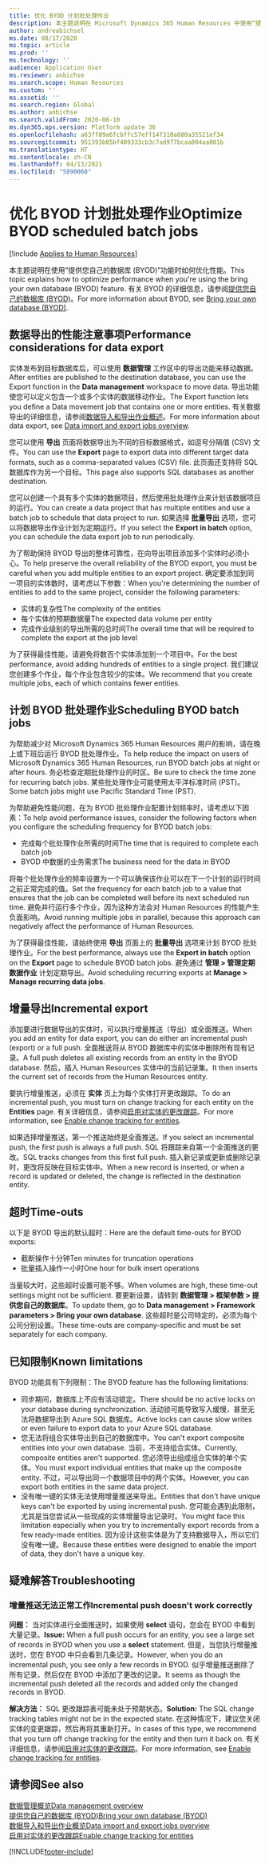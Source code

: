 ```yaml
---
title: 优化 BYOD 计划批处理作业
description: 本主题说明在 Microsoft Dynamics 365 Human Resources 中使用“提供您自己的数据库 (BYOD)”功能时如何优化性能。
author: andreabichsel
ms.date: 08/17/2020
ms.topic: article
ms.prod: ''
ms.technology: ''
audience: Application User
ms.reviewer: anbichse
ms.search.scope: Human Resources
ms.custom: ''
ms.assetid: ''
ms.search.region: Global
ms.author: anbichse
ms.search.validFrom: 2020-08-10
ms.dyn365.ops.version: Platform update 36
ms.openlocfilehash: a63ff89a6fcbffc57eff14f310a080a35521ef34
ms.sourcegitcommit: 951393b05bf409333cb3c7ad977bcaa804aa801b
ms.translationtype: HT
ms.contentlocale: zh-CN
ms.lasthandoff: 04/13/2021
ms.locfileid: "5890068"
---
```

# <a name="optimize-byod-scheduled-batch-jobs"></a><span data-ttu-id="326ca-103">优化 BYOD 计划批处理作业</span><span class="sxs-lookup"><span data-stu-id="326ca-103">Optimize BYOD scheduled batch jobs</span></span>

[!include [Applies to Human Resources](../includes/applies-to-hr.md)]

<span data-ttu-id="326ca-104">本主题说明在使用“提供您自己的数据库 (BYOD)”功能时如何优化性能。</span><span class="sxs-lookup"><span data-stu-id="326ca-104">This topic explains how to optimize performance when you're using the bring your own database (BYOD) feature.</span></span> <span data-ttu-id="326ca-105">有关 BYOD 的详细信息，请参阅[提供您自己的数据库 (BYOD)](../fin-ops-core/dev-itpro/analytics/export-entities-to-your-own-database.md?toc=%2fdynamics365%2fhuman-resources%2ftoc.json)。</span><span class="sxs-lookup"><span data-stu-id="326ca-105">For more information about BYOD, see [Bring your own database (BYOD)](../fin-ops-core/dev-itpro/analytics/export-entities-to-your-own-database.md?toc=%2fdynamics365%2fhuman-resources%2ftoc.json).</span></span>

## <a name="performance-considerations-for-data-export"></a><span data-ttu-id="326ca-106">数据导出的性能注意事项</span><span class="sxs-lookup"><span data-stu-id="326ca-106">Performance considerations for data export</span></span>

<span data-ttu-id="326ca-107">实体发布到目标数据库后，可以使用 **数据管理** 工作区中的导出功能来移动数据。</span><span class="sxs-lookup"><span data-stu-id="326ca-107">After entities are published to the destination database, you can use the Export function in the **Data management** workspace to move data.</span></span> <span data-ttu-id="326ca-108">导出功能使您可以定义包含一个或多个实体的数据移动作业。</span><span class="sxs-lookup"><span data-stu-id="326ca-108">The Export function lets you define a Data movement job that contains one or more entities.</span></span> <span data-ttu-id="326ca-109">有关数据导出的详细信息，请参阅[数据导入和导出作业概述](../fin-ops-core/dev-itpro/data-entities/data-import-export-job.md?toc=%2fdynamics365%2fhuman-resources%2ftoc.json)。</span><span class="sxs-lookup"><span data-stu-id="326ca-109">For more information about data export, see [Data import and export jobs overview](../fin-ops-core/dev-itpro/data-entities/data-import-export-job.md?toc=%2fdynamics365%2fhuman-resources%2ftoc.json).</span></span>

<span data-ttu-id="326ca-110">您可以使用 **导出** 页面将数据导出为不同的目标数据格式，如逗号分隔值 (CSV) 文件。</span><span class="sxs-lookup"><span data-stu-id="326ca-110">You can use the **Export** page to export data into different target data formats, such as a comma-separated values (CSV) file.</span></span> <span data-ttu-id="326ca-111">此页面还支持将 SQL 数据库作为另一个目标。</span><span class="sxs-lookup"><span data-stu-id="326ca-111">This page also supports SQL databases as another destination.</span></span>

<span data-ttu-id="326ca-112">您可以创建一个具有多个实体的数据项目，然后使用批处理作业来计划该数据项目的运行。</span><span class="sxs-lookup"><span data-stu-id="326ca-112">You can create a data project that has multiple entities and use a batch job to schedule that data project to run.</span></span> <span data-ttu-id="326ca-113">如果选择 **批量导出** 选项，您可以将数据导出作业计划为定期运行。</span><span class="sxs-lookup"><span data-stu-id="326ca-113">If you select the **Export in batch** option, you can schedule the data export job to run periodically.</span></span>

<span data-ttu-id="326ca-114">为了帮助保持 BYOD 导出的整体可靠性，在向导出项目添加多个实体时必须小心。</span><span class="sxs-lookup"><span data-stu-id="326ca-114">To help preserve the overall reliability of the BYOD export, you must be careful when you add multiple entities to an export project.</span></span> <span data-ttu-id="326ca-115">确定要添加到同一项目的实体数时，请考虑以下参数：</span><span class="sxs-lookup"><span data-stu-id="326ca-115">When you're determining the number of entities to add to the same project, consider the following parameters:</span></span>

- <span data-ttu-id="326ca-116">实体的复杂性</span><span class="sxs-lookup"><span data-stu-id="326ca-116">The complexity of the entities</span></span>
- <span data-ttu-id="326ca-117">每个实体的预期数据量</span><span class="sxs-lookup"><span data-stu-id="326ca-117">The expected data volume per entity</span></span>
- <span data-ttu-id="326ca-118">完成作业级别的导出所需的总时间</span><span class="sxs-lookup"><span data-stu-id="326ca-118">The overall time that will be required to complete the export at the job level</span></span>

<span data-ttu-id="326ca-119">为了获得最佳性能，请避免将数百个实体添加到一个项目中。</span><span class="sxs-lookup"><span data-stu-id="326ca-119">For the best performance, avoid adding hundreds of entities to a single project.</span></span> <span data-ttu-id="326ca-120">我们建议您创建多个作业，每个作业包含较少的实体。</span><span class="sxs-lookup"><span data-stu-id="326ca-120">We recommend that you create multiple jobs, each of which contains fewer entities.</span></span>

## <a name="scheduling-byod-batch-jobs"></a><span data-ttu-id="326ca-121">计划 BYOD 批处理作业</span><span class="sxs-lookup"><span data-stu-id="326ca-121">Scheduling BYOD batch jobs</span></span>

<span data-ttu-id="326ca-122">为帮助减少对 Microsoft Dynamics 365 Human Resources 用户的影响，请在晚上或下班后运行 BYOD 批处理作业。</span><span class="sxs-lookup"><span data-stu-id="326ca-122">To help reduce the impact on users of Microsoft Dynamics 365 Human Resources, run BYOD batch jobs at night or after hours.</span></span> <span data-ttu-id="326ca-123">务必检查定期批处理作业的时区。</span><span class="sxs-lookup"><span data-stu-id="326ca-123">Be sure to check the time zone for recurring batch jobs.</span></span> <span data-ttu-id="326ca-124">某些批处理作业可能使用太平洋标准时间 (PST)。</span><span class="sxs-lookup"><span data-stu-id="326ca-124">Some batch jobs might use Pacific Standard Time (PST).</span></span>

<span data-ttu-id="326ca-125">为帮助避免性能问题，在为 BYOD 批处理作业配置计划频率时，请考虑以下因素：</span><span class="sxs-lookup"><span data-stu-id="326ca-125">To help avoid performance issues, consider the following factors when you configure the scheduling frequency for BYOD batch jobs:</span></span>

- <span data-ttu-id="326ca-126">完成每个批处理作业所需的时间</span><span class="sxs-lookup"><span data-stu-id="326ca-126">The time that is required to complete each batch job</span></span>
- <span data-ttu-id="326ca-127">BYOD 中数据的业务需求</span><span class="sxs-lookup"><span data-stu-id="326ca-127">The business need for the data in BYOD</span></span>

<span data-ttu-id="326ca-128">将每个批处理作业的频率设置为一个可以确保该作业可以在下一个计划的运行时间之前正常完成的值。</span><span class="sxs-lookup"><span data-stu-id="326ca-128">Set the frequency for each batch job to a value that ensures that the job can be completed well before its next scheduled run time.</span></span> <span data-ttu-id="326ca-129">避免并行运行多个作业，因为这种方法会对 Human Resources 的性能产生负面影响。</span><span class="sxs-lookup"><span data-stu-id="326ca-129">Avoid running multiple jobs in parallel, because this approach can negatively affect the performance of Human Resources.</span></span>

<span data-ttu-id="326ca-130">为了获得最佳性能，请始终使用 **导出** 页面上的 **批量导出** 选项来计划 BYOD 批处理作业。</span><span class="sxs-lookup"><span data-stu-id="326ca-130">For the best performance, always use the **Export in batch** option on the **Export** page to schedule BYOD batch jobs.</span></span> <span data-ttu-id="326ca-131">避免通过 **管理 \> 管理定期数据作业** 计划定期导出。</span><span class="sxs-lookup"><span data-stu-id="326ca-131">Avoid scheduling recurring exports at **Manage \> Manage recurring data jobs**.</span></span>

## <a name="incremental-export"></a><span data-ttu-id="326ca-132">增量导出</span><span class="sxs-lookup"><span data-stu-id="326ca-132">Incremental export</span></span>

<span data-ttu-id="326ca-133">添加要进行数据导出的实体时，可以执行增量推送（导出）或全面推送。</span><span class="sxs-lookup"><span data-stu-id="326ca-133">When you add an entity for data export, you can do either an incremental push (export) or a full push.</span></span> <span data-ttu-id="326ca-134">全面推送将从 BYOD 数据库中的实体中删除所有现有记录。</span><span class="sxs-lookup"><span data-stu-id="326ca-134">A full push deletes all existing records from an entity in the BYOD database.</span></span> <span data-ttu-id="326ca-135">然后，插入 Human Resources 实体中的当前记录集。</span><span class="sxs-lookup"><span data-stu-id="326ca-135">It then inserts the current set of records from the Human Resources entity.</span></span>

<span data-ttu-id="326ca-136">要执行增量推送，必须在 **实体** 页上为每个实体打开更改跟踪。</span><span class="sxs-lookup"><span data-stu-id="326ca-136">To do an incremental push, you must turn on change tracking for each entity on the **Entities** page.</span></span> <span data-ttu-id="326ca-137">有关详细信息，请参阅[启用对实体的更改跟踪](../fin-ops-core/dev-itpro/data-entities/entity-change-track.md?toc=%2fdynamics365%2fhuman-resources%2ftoc.json)。</span><span class="sxs-lookup"><span data-stu-id="326ca-137">For more information, see [Enable change tracking for entities](../fin-ops-core/dev-itpro/data-entities/entity-change-track.md?toc=%2fdynamics365%2fhuman-resources%2ftoc.json).</span></span>

<span data-ttu-id="326ca-138">如果选择增量推送，第一个推送始终是全面推送。</span><span class="sxs-lookup"><span data-stu-id="326ca-138">If you select an incremental push, the first push is always a full push.</span></span> <span data-ttu-id="326ca-139">SQL 将跟踪来自第一个全面推送的更改。</span><span class="sxs-lookup"><span data-stu-id="326ca-139">SQL tracks changes from this first full push.</span></span> <span data-ttu-id="326ca-140">插入新记录或更新或删除记录时，更改将反映在目标实体中。</span><span class="sxs-lookup"><span data-stu-id="326ca-140">When a new record is inserted, or when a record is updated or deleted, the change is reflected in the destination entity.</span></span>

## <a name="time-outs"></a><span data-ttu-id="326ca-141">超时</span><span class="sxs-lookup"><span data-stu-id="326ca-141">Time-outs</span></span>

<span data-ttu-id="326ca-142">以下是 BYOD 导出的默认超时：</span><span class="sxs-lookup"><span data-stu-id="326ca-142">Here are the default time-outs for BYOD exports:</span></span>

- <span data-ttu-id="326ca-143">截断操作十分钟</span><span class="sxs-lookup"><span data-stu-id="326ca-143">Ten minutes for truncation operations</span></span>
- <span data-ttu-id="326ca-144">批量插入操作一小时</span><span class="sxs-lookup"><span data-stu-id="326ca-144">One hour for bulk insert operations</span></span>

<span data-ttu-id="326ca-145">当量较大时，这些超时设置可能不够。</span><span class="sxs-lookup"><span data-stu-id="326ca-145">When volumes are high, these time-out settings might not be sufficient.</span></span> <span data-ttu-id="326ca-146">要更新设置，请转到 **数据管理 \> 框架参数 \> 提供您自己的数据库**。</span><span class="sxs-lookup"><span data-stu-id="326ca-146">To update them, go to **Data management \> Framework parameters \> Bring your own database**.</span></span> <span data-ttu-id="326ca-147">这些超时是公司特定的，必须为每个公司分别设置。</span><span class="sxs-lookup"><span data-stu-id="326ca-147">These time-outs are company-specific and must be set separately for each company.</span></span>

## <a name="known-limitations"></a><span data-ttu-id="326ca-148">已知限制</span><span class="sxs-lookup"><span data-stu-id="326ca-148">Known limitations</span></span>

<span data-ttu-id="326ca-149">BYOD 功能具有下列限制：</span><span class="sxs-lookup"><span data-stu-id="326ca-149">The BYOD feature has the following limitations:</span></span>

- <span data-ttu-id="326ca-150">同步期间，数据库上不应有活动锁定。</span><span class="sxs-lookup"><span data-stu-id="326ca-150">There should be no active locks on your database during synchronization.</span></span> <span data-ttu-id="326ca-151">活动锁可能导致写入缓慢，甚至无法将数据导出到 Azure SQL 数据库。</span><span class="sxs-lookup"><span data-stu-id="326ca-151">Active locks can cause slow writes or even failure to export data to your Azure SQL database.</span></span>
- <span data-ttu-id="326ca-152">您无法将组合实体导出到自己的数据库中。</span><span class="sxs-lookup"><span data-stu-id="326ca-152">You can't export composite entities into your own database.</span></span> <span data-ttu-id="326ca-153">当前，不支持组合实体。</span><span class="sxs-lookup"><span data-stu-id="326ca-153">Currently, composite entities aren't supported.</span></span> <span data-ttu-id="326ca-154">您必须导出组成组合实体的单个实体。</span><span class="sxs-lookup"><span data-stu-id="326ca-154">You must export individual entities that make up the composite entity.</span></span> <span data-ttu-id="326ca-155">不过，可以导出同一个数据项目中的两个实体。</span><span class="sxs-lookup"><span data-stu-id="326ca-155">However, you can export both entities in the same data project.</span></span>
- <span data-ttu-id="326ca-156">没有唯一键的实体无法使用增量推送来导出。</span><span class="sxs-lookup"><span data-stu-id="326ca-156">Entities that don't have unique keys can't be exported by using incremental push.</span></span> <span data-ttu-id="326ca-157">您可能会遇到此限制，尤其是当您尝试从一些现成的实体增量导出记录时。</span><span class="sxs-lookup"><span data-stu-id="326ca-157">You might face this limitation especially when you try to incrementally export records from a few ready-made entities.</span></span> <span data-ttu-id="326ca-158">因为设计这些实体是为了支持数据导入，所以它们没有唯一键。</span><span class="sxs-lookup"><span data-stu-id="326ca-158">Because these entities were designed to enable the import of data, they don't have a unique key.</span></span>

## <a name="troubleshooting"></a><span data-ttu-id="326ca-159">疑难解答</span><span class="sxs-lookup"><span data-stu-id="326ca-159">Troubleshooting</span></span>

### <a name="incremental-push-doesnt-work-correctly"></a><span data-ttu-id="326ca-160">增量推送无法正常工作</span><span class="sxs-lookup"><span data-stu-id="326ca-160">Incremental push doesn't work correctly</span></span>

<span data-ttu-id="326ca-161">**问题：** 当对实体进行全面推送时，如果使用 **select** 语句，您会在 BYOD 中看到大量记录。</span><span class="sxs-lookup"><span data-stu-id="326ca-161">**Issue:** When a full push occurs for an entity, you see a large set of records in BYOD when you use a **select** statement.</span></span> <span data-ttu-id="326ca-162">但是，当您执行增量推送时，您在 BYOD 中只会看到几条记录。</span><span class="sxs-lookup"><span data-stu-id="326ca-162">However, when you do an incremental push, you see only a few records in BYOD.</span></span> <span data-ttu-id="326ca-163">似乎增量推送删除了所有记录，然后仅在 BYOD 中添加了更改的记录。</span><span class="sxs-lookup"><span data-stu-id="326ca-163">It seems as though the incremental push deleted all the records and added only the changed records in BYOD.</span></span>

<span data-ttu-id="326ca-164">**解决方法：** SQL 更改跟踪表可能未处于预期状态。</span><span class="sxs-lookup"><span data-stu-id="326ca-164">**Solution:** The SQL change tracking tables might not be in the expected state.</span></span> <span data-ttu-id="326ca-165">在这种情况下，建议您关闭实体的变更跟踪，然后再将其重新打开。</span><span class="sxs-lookup"><span data-stu-id="326ca-165">In cases of this type, we recommend that you turn off change tracking for the entity and then turn it back on.</span></span> <span data-ttu-id="326ca-166">有关详细信息，请参阅[启用对实体的更改跟踪](../fin-ops-core/dev-itpro/data-entities/entity-change-track.md?toc=%2fdynamics365%2fhuman-resources%2ftoc.json)。</span><span class="sxs-lookup"><span data-stu-id="326ca-166">For more information, see [Enable change tracking for entities](../fin-ops-core/dev-itpro/data-entities/entity-change-track.md?toc=%2fdynamics365%2fhuman-resources%2ftoc.json).</span></span>

## <a name="see-also"></a><span data-ttu-id="326ca-167">请参阅</span><span class="sxs-lookup"><span data-stu-id="326ca-167">See also</span></span>

[<span data-ttu-id="326ca-168">数据管理概览</span><span class="sxs-lookup"><span data-stu-id="326ca-168">Data management overview</span></span>](../fin-ops-core/dev-itpro/data-entities/data-entities-data-packages.md?toc=%2fdynamics365%2fhuman-resources%2ftoc.json)<br>
[<span data-ttu-id="326ca-169">提供您自己的数据库 (BYOD)</span><span class="sxs-lookup"><span data-stu-id="326ca-169">Bring your own database (BYOD)</span></span>](../fin-ops-core/dev-itpro/analytics/export-entities-to-your-own-database.md?toc=%2fdynamics365%2fhuman-resources%2ftoc.json)<br>
[<span data-ttu-id="326ca-170">数据导入和导出作业概览</span><span class="sxs-lookup"><span data-stu-id="326ca-170">Data import and export jobs overview</span></span>](../fin-ops-core/dev-itpro/data-entities/data-import-export-job.md?toc=%2fdynamics365%2fhuman-resources%2ftoc.json)<br>
[<span data-ttu-id="326ca-171">启用对实体的更改跟踪</span><span class="sxs-lookup"><span data-stu-id="326ca-171">Enable change tracking for entities</span></span>](../fin-ops-core/dev-itpro/data-entities/entity-change-track.md?toc=%2fdynamics365%2fhuman-resources%2ftoc.json)


[!INCLUDE[footer-include](../includes/footer-banner.md)]